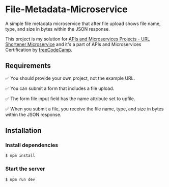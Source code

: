 # File-Metadata-Microservice

A simple file metadata microservice that after file upload shows file name, type, and size in bytes within the JSON response.

This project is my solution for [APIs and Microservices Projects - URL Shortener Microservice] and it's a part of APIs and Microservices Certification by [freeCodeCamp].

## Requirements
✅ You should provide your own project, not the example URL.

✅ You can submit a form that includes a file upload.

✅ The form file input field has the name attribute set to upfile.

✅ When you submit a file, you receive the file name, type, and size in bytes within the JSON response.

[apis and microservices projects - url shortener microservice]: https://www.freecodecamp.org/learn/apis-and-microservices/apis-and-microservices-projects/url-shortener-microservice
[freecodecamp]: https://www.freecodecamp.org/

## Installation

### Install dependencies

```bash
$ npm install
```

### Start the server

```bash
$ npm run dev
```
